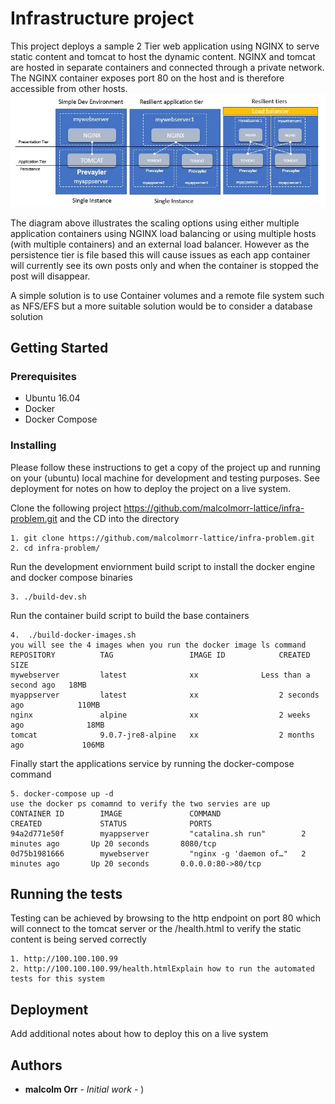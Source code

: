 # Infrastructure project 

This project deploys a sample 2 Tier web application using NGINX to serve static content and tomcat to host the dynamic content. NGINX and tomcat are hosted in separate containers and connected through a private network. The NGINX container exposes port 80 on the host and is therefore accessible from other hosts.
![Screenshot](https://github.com/malcolmorr-lattice/infra-problem/blob/master/images/intro-image.JPG?raw=true)

The diagram above illustrates the scaling options using either multiple application containers using NGINX load balancing or using multiple hosts (with multiple containers) and an external load balancer. However as the persistence tier is file based this will cause issues as each app container will currently see its own posts only and when the container is stopped the post will disappear.

A simple solution is to use Container volumes and a remote file system such as NFS/EFS but a more suitable solution would be to consider a database solution

## Getting Started


### Prerequisites

- Ubuntu 16.04
- Docker
- Docker Compose


### Installing

Please follow  these instructions to get  a copy of the project up and running on your (ubuntu) local machine for development and testing purposes. See deployment for notes on how to deploy the project on a live system.

Clone the following project https://github.com/malcolmorr-lattice/infra-problem.git and the CD into the directory
 ```
1. git clone https://github.com/malcolmorr-lattice/infra-problem.git
2. cd infra-problem/
```
Run the development enviornment build script to install the docker engine and docker compose binaries
```
3. ./build-dev.sh
```
Run the container build script to build the base containers
```
4.  ./build-docker-images.sh  
you will see the 4 images when you run the docker image ls command
REPOSITORY          TAG                 IMAGE ID            CREATED                  SIZE
mywebserver         latest              xx       	    Less than a second ago   18MB
myappserver         latest              xx                  2 seconds ago            110MB
nginx               alpine              xx                  2 weeks ago              18MB
tomcat              9.0.7-jre8-alpine   xx                  2 months ago             106MB
```
Finally start the applications service by running the docker-compose command
```
5. docker-compose up -d 
use the docker ps comamnd to verify the two servies are up
CONTAINER ID        IMAGE               COMMAND                  CREATED             STATUS              PORTS                
94a2d771e50f        myappserver         "catalina.sh run"        2 minutes ago       Up 20 seconds       8080/tcp             
0d75b1981666        mywebserver         "nginx -g 'daemon of…"   2 minutes ago       Up 20 seconds       0.0.0.0:80->80/tcp   
 ```  
## Running the tests

Testing can be achieved by browsing to the http endpoint on port 80 which will connect to the tomcat server or the /health.html to verify the static content is being served correctly

```
1. http://100.100.100.99
2. http://100.100.100.99/health.htmlExplain how to run the automated tests for this system
```
## Deployment

Add additional notes about how to deploy this on a live system



## Authors

* **malcolm Orr** - *Initial work* - )
